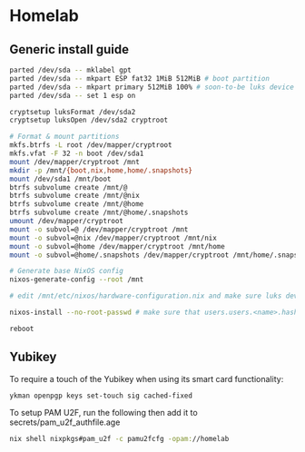 # Homelab

## Generic install guide

```bash
parted /dev/sda -- mklabel gpt
parted /dev/sda -- mkpart ESP fat32 1MiB 512MiB # boot partition
parted /dev/sda -- mkpart primary 512MiB 100% # soon-to-be luks device
parted /dev/sda -- set 1 esp on

cryptsetup luksFormat /dev/sda2
cryptsetup luksOpen /dev/sda2 cryptroot

# Format & mount partitions
mkfs.btrfs -L root /dev/mapper/cryptroot
mkfs.vfat -F 32 -n boot /dev/sda1
mount /dev/mapper/cryptroot /mnt
mkdir -p /mnt/{boot,nix,home,home/.snapshots}
mount /dev/sda1 /mnt/boot
btrfs subvolume create /mnt/@
btrfs subvolume create /mnt/@nix
btrfs subvolume create /mnt/@home
btrfs subvolume create /mnt/@home/.snapshots
umount /dev/mapper/cryptroot
mount -o subvol=@ /dev/mapper/cryptroot /mnt
mount -o subvol=@nix /dev/mapper/cryptroot /mnt/nix
mount -o subvol=@home /dev/mapper/cryptroot /mnt/home
mount -o subvol=@home/.snapshots /dev/mapper/cryptroot /mnt/home/.snapshots

# Generate base NixOS config
nixos-generate-config --root /mnt

# edit /mnt/etc/nixos/hardware-configuration.nix and make sure luks device and subvolumes are present

nixos-install --no-root-passwd # make sure that users.users.<name>.hashedPassword is set!

reboot
```

## Yubikey

To require a touch of the Yubikey when using its smart card functionality:
```bash
ykman openpgp keys set-touch sig cached-fixed
```

To setup PAM U2F, run the following then add it to secrets/pam_u2f_authfile.age
```bash
nix shell nixpkgs#pam_u2f -c pamu2fcfg -opam://homelab
```
